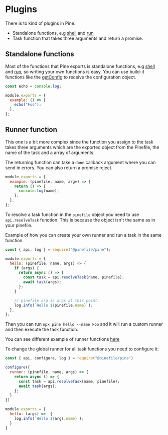 # Plugins

There is to kind of plugins in Pine:

- Standalone functions, e.g [shell](../functions/shell.md) and [run](../functions/run.md)
- Task function that takes three arguments and return a promise.

## Standalone functions

Most of the functions that Pine exports is standalone functions, e.g [shell](../functions/shell.md) and [run](../functions/run.md), so writing your own functions is easy. You can use build-it functions like the [getConfig](../functions/config.md) to receive the configuration object.

```js
const echo = console.log;

module.exports = {
  example: () => {
    echo("Foo");
  },
};
```

## Runner function

This one is a bit more complex since the function you assign to the task takes three arguments which are the exported object from the Pinefile, the name of the task and a array of arguments.

The returning function can take a `done` callback argument where you can send in errors. You can also return a promise reject.

```js
module.exports = {
  example: (pinefile, name, argv) => {
    return () => {
      console.log(name);
    };
  },
};
```

To resolve a task function in the `pinefile` object you need to use `api.resolveTask` function. This is because the object isn't the same as in your pinefile.

Example of how you can create your own runner and run a task in the same function.

```js
const { api, log } = require("@pinefile/pine");

module.exports = {
  hello: (pinefile, name, args) => {
    if (args) {
      return async () => {
        const task = api.resolveTask(name, pinefile);
        await task(args);
      };
    }

    // pinefile arg is args at this point.
    log.info(`Hello ${pinefile.name}`);
  },
};
```

Then you can run `npx pine hello --name Foo` and it will run a custom runner and then execute the task function.

You can see different example of runner functions [here](https://github.com/pinefile/pine/blob/master/packages/pine/test/fixtures/pinefile.runner.js)

To change the global runner for all task functions you need to configure it:

```js
const { api, configure, log } = require("@pinefile/pine")

configure({
  runner: (pinefile, name, args) => {
    return async () => {
      const task = api.resolveTask(name, pinefile);
      await task(args);
    };
  }
})

module.exports = {
  hello: (args) =>  {
    log.info(`Hello ${args.name}`);
  }
}
```

